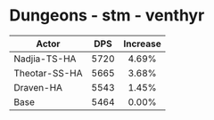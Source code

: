 # Dungeons - stm - venthyr
| Actor | DPS | Increase |
|---|:---:|:---:|
|Nadjia-TS-HA|5720|4.69%|
|Theotar-SS-HA|5665|3.68%|
|Draven-HA|5543|1.45%|
|Base|5464|0.00%|
